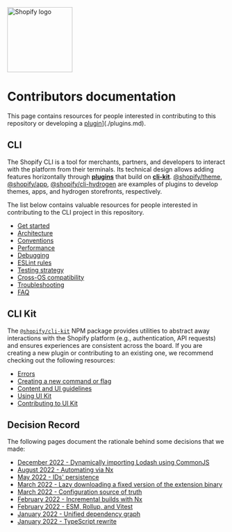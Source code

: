 <img src="https://github.com/Shopify/shopify-cli/raw/main/assets/logo.png" alt="Shopify logo" width="150">

# Contributors documentation

This page contains resources for people interested in contributing to this repository or developing a [plugin](./plugins.md)](./plugins.md).

## CLI

The Shopify CLI is a tool for merchants, partners, and developers to interact with the platform from their terminals. Its technical design allows adding features horizontally through [**plugins**](#plugins) that build on [**cli-kit**](#cli-kit). [@shopify/theme](https://www.npmjs.com/package/@shopify/theme), [@shopify/app](https://www.npmjs.com/package/@shopify/app), [@shopify/cli-hydrogen](https://www.npmjs.com/package/@shopify/cli-hydrogen) are examples of plugins to develop themes, apps, and hydrogen storefronts, respectively.

The list below contains valuable resources for people interested in contributing to the CLI project in this repository.

* [Get started](./cli/get-started.md)
* [Architecture](./cli/architecture.md)
* [Conventions](./cli/conventions.md)
* [Performance](./cli/performance.md)
* [Debugging](./cli/debugging.md)
* [ESLint rules](./cli/eslint-rules.md)
* [Testing strategy](./cli/testing-strategy.md)
* [Cross-OS compatibility](./cli/cross-os-compatibility.md)
* [Troubleshooting](./cli/troubleshooting.md)
* [FAQ](./cli/faq.md)

## CLI Kit

The [`@shopify/cli-kit`](https://www.npmjs.com/package/@shopify/cli-kit) NPM package provides utilities to abstract away interactions with the Shopify platform (e.g., authentication, API requests) and ensures experiences are consistent across the board. If you are creating a new plugin or contributing to an existing one, we recommend checking out the following resources:

- [Errors](cli-kit/errors.md)
- [Creating a new command or flag](cli-kit/command-guidelines.md)
- [Content and UI guidelines](cli-kit/ui-kit/guidelines.md)
- [Using UI Kit](cli-kit/ui-kit/readme.md)
- [Contributing to UI Kit](cli-kit/ui-kit/contributing.md)

## Decision Record

The following pages document the rationale behind some decisions that we made:

* [December 2022 - Dynamically importing Lodash using CommonJS](./decision-record/2022-12-21-dynamically-importing-lodash-using-commonjs.md)
* [August 2022 - Automating via Nx](./decision-record/2022_08-automation-via-nx.md)
* [May 2022 - IDs' persistence](./decision-record/2022_05-IDs'-persistence.md)
* [March 2022 - Lazy downloading a fixed version of the extension binary](./decision-record/2022_03-Lazy-downloading-a-fixed-version-of-the-extension-binary.md)
* [March 2022 - Configuration source of truth](./decision-record/2022_03-Configuration-source-of-truth.md)
* [February 2022 - Incremental builds with Nx](./decision-record/2022_02-Incremental-builds-with-Nx.md)
* [February 2022 - ESM, Rollup, and Vitest](./decision-record/2022_02-ESM,-Rollup,-and-Vitest.md)
* [January 2022 - Unified dependency graph](./decision-record/2022_01-unified-dependency-graph.md)
* [January 2022 - TypeScript rewrite](./decision-record/2022_01-TypeScript-rewrite.md)

